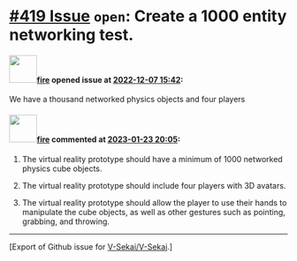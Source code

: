 # [\#419 Issue](https://github.com/V-Sekai/V-Sekai/issues/419) `open`: Create a 1000 entity networking test.

#### <img src="https://avatars.githubusercontent.com/u/32321?u=c2e06a3d2b49a467aa907e54aa259516440267cc&v=4" width="50">[fire](https://github.com/fire) opened issue at [2022-12-07 15:42](https://github.com/V-Sekai/V-Sekai/issues/419):

We have a thousand networked physics objects and four players

#### <img src="https://avatars.githubusercontent.com/u/32321?u=c2e06a3d2b49a467aa907e54aa259516440267cc&v=4" width="50">[fire](https://github.com/fire) commented at [2023-01-23 20:05](https://github.com/V-Sekai/V-Sekai/issues/419#issuecomment-1400907185):

1. The virtual reality prototype should have a minimum of 1000 networked physics cube objects.

2. The virtual reality prototype should include four players with 3D avatars.

3. The virtual reality prototype should allow the player to use their hands to manipulate the cube objects, as well as other gestures such as pointing, grabbing, and throwing.


-------------------------------------------------------------------------------



[Export of Github issue for [V-Sekai/V-Sekai](https://github.com/V-Sekai/V-Sekai).]
